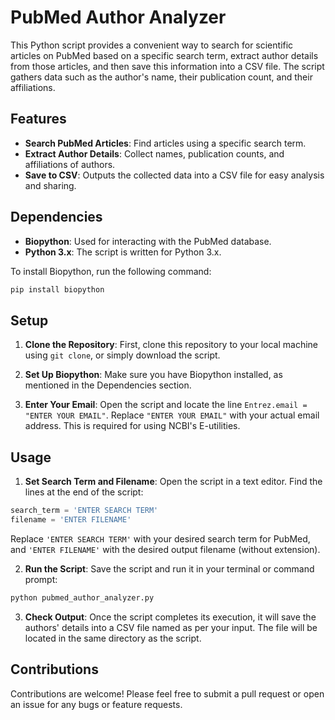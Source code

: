 # PubMed Author Analyzer

This Python script provides a convenient way to search for scientific articles on PubMed based on a specific search term, extract author details from those articles, and then save this information into a CSV file. The script gathers data such as the author's name, their publication count, and their affiliations.

## Features

- **Search PubMed Articles**: Find articles using a specific search term.
- **Extract Author Details**: Collect names, publication counts, and affiliations of authors.
- **Save to CSV**: Outputs the collected data into a CSV file for easy analysis and sharing.

## Dependencies

- **Biopython**: Used for interacting with the PubMed database.
- **Python 3.x**: The script is written for Python 3.x.

To install Biopython, run the following command:

```bash
pip install biopython
```

## Setup

1. **Clone the Repository**: First, clone this repository to your local machine using `git clone`, or simply download the script.

2. **Set Up Biopython**: Make sure you have Biopython installed, as mentioned in the Dependencies section.

3. **Enter Your Email**: Open the script and locate the line `Entrez.email = "ENTER YOUR EMAIL"`. Replace `"ENTER YOUR EMAIL"` with your actual email address. This is required for using NCBI's E-utilities.

## Usage

1. **Set Search Term and Filename**: Open the script in a text editor. Find the lines at the end of the script:

```python
search_term = 'ENTER SEARCH TERM'
filename = 'ENTER FILENAME'
```

Replace `'ENTER SEARCH TERM'` with your desired search term for PubMed, and `'ENTER FILENAME'` with the desired output filename (without extension).

2. **Run the Script**: Save the script and run it in your terminal or command prompt:

```bash
python pubmed_author_analyzer.py
```

3. **Check Output**: Once the script completes its execution, it will save the authors' details into a CSV file named as per your input. The file will be located in the same directory as the script.

## Contributions

Contributions are welcome! Please feel free to submit a pull request or open an issue for any bugs or feature requests.

